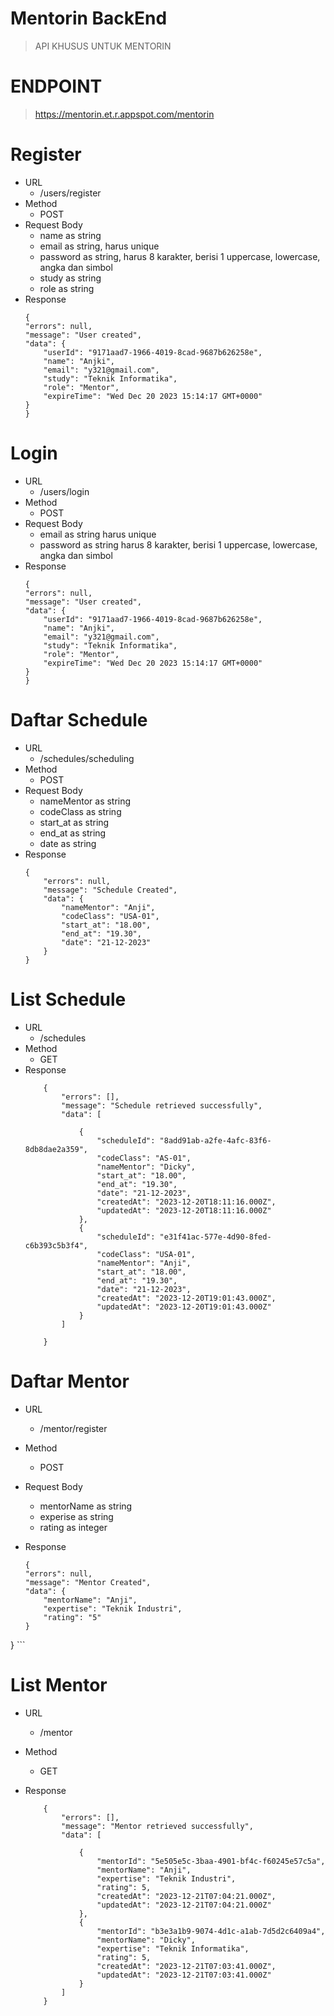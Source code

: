 # Mentorin BackEnd 
> API KHUSUS UNTUK MENTORIN 

# ENDPOINT
> https://mentorin.et.r.appspot.com/mentorin

# Register
- URL
    - /users/register
- Method
    - POST
- Request Body
    - name as string
    - email as string, harus unique
    - password as string, harus 8 karakter, berisi 1 uppercase, lowercase, angka dan simbol
    - study as string
    - role as string
- Response
    ```
    {
    "errors": null,
    "message": "User created",
    "data": {
        "userId": "9171aad7-1966-4019-8cad-9687b626258e",
        "name": "Anjki",
        "email": "y321@gmail.com",
        "study": "Teknik Informatika",
        "role": "Mentor",
        "expireTime": "Wed Dec 20 2023 15:14:17 GMT+0000"
    }
  }
    ```
# Login
- URL
    - /users/login
- Method
    - POST
- Request Body
    - email as string harus unique
    - password as string harus 8 karakter, berisi 1 uppercase, lowercase, angka dan simbol
- Response
    ```
    {
    "errors": null,
    "message": "User created",
    "data": {
        "userId": "9171aad7-1966-4019-8cad-9687b626258e",
        "name": "Anjki",
        "email": "y321@gmail.com",
        "study": "Teknik Informatika",
        "role": "Mentor",
        "expireTime": "Wed Dec 20 2023 15:14:17 GMT+0000"
    }
  }
    ```

# Daftar Schedule
- URL
    - /schedules/scheduling
- Method
    - POST
- Request Body
    - nameMentor as string 
    - codeClass as string
    - start_at as string
    - end_at as string
    - date as string 
- Response
    ```
    {
        "errors": null,
        "message": "Schedule Created",
        "data": {
            "nameMentor": "Anji",
            "codeClass": "USA-01",
            "start_at": "18.00",
            "end_at": "19.30",
            "date": "21-12-2023"
        }
    }   
    ```


# List Schedule
- URL
    - /schedules
- Method
    - GET
- Response
    ```
        {
            "errors": [],
            "message": "Schedule retrieved successfully",
            "data": [
            
                {
                    "scheduleId": "8add91ab-a2fe-4afc-83f6-8db8dae2a359",
                    "codeClass": "AS-01",
                    "nameMentor": "Dicky",
                    "start_at": "18.00",
                    "end_at": "19.30",
                    "date": "21-12-2023",
                    "createdAt": "2023-12-20T18:11:16.000Z",
                    "updatedAt": "2023-12-20T18:11:16.000Z"
                },
                {
                    "scheduleId": "e31f41ac-577e-4d90-8fed-c6b393c5b3f4",
                    "codeClass": "USA-01",
                    "nameMentor": "Anji",
                    "start_at": "18.00",
                    "end_at": "19.30",
                    "date": "21-12-2023",
                    "createdAt": "2023-12-20T19:01:43.000Z",
                    "updatedAt": "2023-12-20T19:01:43.000Z"
                }
            ]
            
        }
    ```

# Daftar Mentor
- URL
    - /mentor/register
- Method
    - POST
- Request Body
   - mentorName as string
   - experise as string
   - rating as integer
  
- Response
    ```
    {
    "errors": null,
    "message": "Mentor Created",
    "data": {
        "mentorName": "Anji",
        "expertise": "Teknik Industri",
        "rating": "5"
    }
} 
    ```


# List Mentor
- URL
    - /mentor
- Method
    - GET
    
- Response
    ```
        {
            "errors": [],
            "message": "Mentor retrieved successfully",
            "data": [
            
                {
                    "mentorId": "5e505e5c-3baa-4901-bf4c-f60245e57c5a",
                    "mentorName": "Anji",
                    "expertise": "Teknik Industri",
                    "rating": 5,
                    "createdAt": "2023-12-21T07:04:21.000Z",
                    "updatedAt": "2023-12-21T07:04:21.000Z"
                },
                {
                    "mentorId": "b3e3a1b9-9074-4d1c-a1ab-7d5d2c6409a4",
                    "mentorName": "Dicky",
                    "expertise": "Teknik Informatika",
                    "rating": 5,
                    "createdAt": "2023-12-21T07:03:41.000Z",
                    "updatedAt": "2023-12-21T07:03:41.000Z"
                }
            ]
        }
    ```

    

